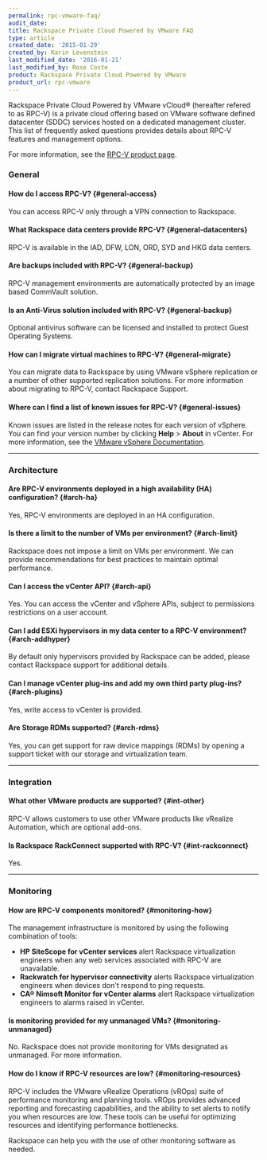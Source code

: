 ```yaml
---
permalink: rpc-vmware-faq/
audit_date:
title: Rackspace Private Cloud Powered by VMware FAQ
type: article
created_date: '2015-01-29'
created_by: Karin Levenstein
last_modified_date: '2016-01-21'
last_modified_by: Rose Coste
product: Rackspace Private Cloud Powered by VMware
product_url: rpc-vmware
---
```


Rackspace Private Cloud Powered by VMware vCloud&reg; (hereafter refered to as RPC-V) is a private cloud offering based on VMware software defined datacenter (SDDC) services hosted on a dedicated management cluster. This list of frequently asked questions provides details about RPC-V features and management options.

For more information, see the [RPC-V product page](https://www.rackspace.com/vmware/private-cloud).

### General

#### How do I access RPC-V? {#general-access}

You can access RPC-V only through a VPN connection to Rackspace.

#### What Rackspace data centers provide RPC-V? {#general-datacenters}

RPC-V is available in the IAD, DFW, LON, ORD, SYD and HKG data centers.

#### Are backups included with RPC-V? {#general-backup}

RPC-V management environments are automatically protected by an image based CommVault solution. 

#### Is an Anti-Virus solution included with RPC-V? {#general-backup}

Optional antivirus software can be licensed and installed to protect Guest Operating Systems. 

#### How can I migrate virtual machines to RPC-V? {#general-migrate}

You can migrate data to Rackspace by using VMware vSphere replication or a number of other supported replication solutions. For more information about migrating to RPC-V, contact Rackspace Support.

#### Where can I find a list of known issues for RPC-V? {#general-issues}

Known issues are listed in the release notes for each version of vSphere. You can find your version number by clicking **Help** \> **About** in vCenter. For more information, see the [VMware vSphere Documentation]( https://docs.vmware.com/en/VMware-vSphere/index.html).

----

### Architecture

#### Are RPC-V environments deployed in a high availability (HA) configuration? {#arch-ha}

Yes, RPC-V environments are deployed in an HA configuration.

#### Is there a limit to the number of VMs per environment? {#arch-limit}

Rackspace does not impose a limit on VMs per environment. We can provide recommendations for best practices to maintain optimal performance.

#### Can I access the vCenter API? {#arch-api}

Yes. You can access the vCenter and vSphere APIs, subject to permissions restrictions on a user account.

#### Can I add ESXi hypervisors in my data center to a RPC-V environment? {#arch-addhyper}

By default only hypervisors provided by Rackspace can be added, please contact Rackspace support for additional details.

#### Can I manage vCenter plug-ins and add my own third party plug-ins? {#arch-plugins}

Yes, write access to vCenter is provided.

#### Are Storage RDMs supported? {#arch-rdms}

Yes, you can get support for raw device mappings (RDMs) by opening a support ticket with our storage and virtualization team.

----

### Integration

#### What other VMware products are supported? {#int-other}

RPC-V allows customers to use other VMware products like vRealize Automation, which are optional add-ons.

#### Is Rackspace RackConnect supported with RPC-V? {#int-rackconnect}

Yes.

----

### Monitoring

#### How are RPC-V components monitored? {#monitoring-how}

The management infrastructure is monitored by using the following combination of tools:

-   **HP SiteScope for vCenter services** alert Rackspace virtualization engineers when any web services associated with RPC-V are unavailable.
-   **Rackwatch for hypervisor connectivity** alerts Rackspace virtualization engineers when devices don't respond to ping requests.
-   **CA&reg; Nimsoft Monitor for vCenter alarms** alert Rackspace virtualization engineers to alarms raised in vCenter.

#### Is monitoring provided for my unmanaged VMs? {#monitoring-unmanaged}

No.  Rackspace does not provide monitoring for VMs designated as unmanaged.  For more information.

#### How do I know if RPC-V resources are low? {#monitoring-resources}

RPC-V includes the VMware vRealize Operations (vROps) suite of performance monitoring and planning tools. vROps provides advanced reporting and forecasting capabilities, and the ability to set alerts to notify you when resources are low. These tools can be useful for optimizing resources and identifying performance bottlenecks.

Rackspace can help you with the use of other monitoring software as needed.

